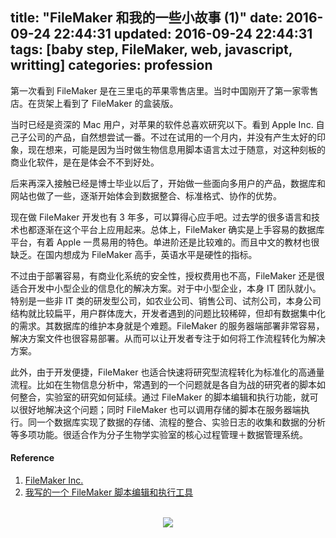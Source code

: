 title: "FileMaker 和我的一些小故事 (1)"
date: 2016-09-24 22:44:31
updated: 2016-09-24 22:44:31
tags: [baby step, FileMaker, web, javascript, writting]
categories: profession
---

第一次看到 FileMaker 是在三里屯的苹果零售店里。当时中国刚开了第一家零售店。在货架上看到了 FileMaker 的盒装版。

当时已经是资深的 Mac 用户，对苹果的软件总喜欢研究以下。看到 Apple Inc. 自己子公司的产品，自然想尝试一番。不过在试用的一个月内，并没有产生太好的印象，现在想来，可能是因为当时做生物信息用脚本语言太过于随意，对这种刻板的商业化软件，是在是体会不不到好处。

后来再深入接触已经是博士毕业以后了，开始做一些面向多用户的产品，数据库和网站也做了一些，逐渐开始体会到数据整合、标准格式、协作的优势。

现在做 FileMaker 开发也有 3 年多，可以算得心应手吧。过去学的很多语言和技术也都逐渐在这个平台上应用起来。总体上，FileMaker 确实是上手容易的数据库平台，有着 Apple 一贯易用的特色。单进阶还是比较难的。而且中文的教材也很缺乏。在国内想成为 FileMaker 高手，英语水平是硬性的指标。

不过由于部署容易，有商业化系统的安全性，授权费用也不高，FileMaker 还是很适合开发中小型企业的信息化的解决方案。对于中小型企业，本身 IT 团队就小。特别是一些非 IT 类的研发型公司，如农业公司、销售公司、试剂公司，本身公司结构就比较扁平，用户群体庞大，开发者遇到的问题比较稀碎，但却有数据集中化的需求。其数据库的维护本身就是个难题。FileMaker 的服务器端部署非常容易，解决方案文件也很容易部署。从而可以让开发者专注于如何将工作流程转化为解决方案。

此外，由于开发便捷，FileMaker 也适合快速将研究型流程转化为标准化的高通量流程。比如在生物信息分析中，常遇到的一个问题就是各自为战的研究者的脚本如何整合，实验室的研究如何延续。通过 FileMaker 的脚本编辑和执行功能，就可以很好地解决这个问题；同时 FileMaker 也可以调用存储的脚本在服务器端执行。同一个数据库实现了数据的存储、流程的整合、实验日志的收集和数据的分析等多项功能。很适合作为分子生物学实验室的核心过程管理＋数据管理系统。




#### Reference
1. [FileMaker Inc.](http://www.filemaker.com)
2. [我写的一个 FileMaker 脚本编辑和执行工具](https://github.com/daweih/FileMakerScriptEditor)
<br>
<div align=center>
<img src="http://daweih.github.io/images/wechat_small_black.jpg">
</div>